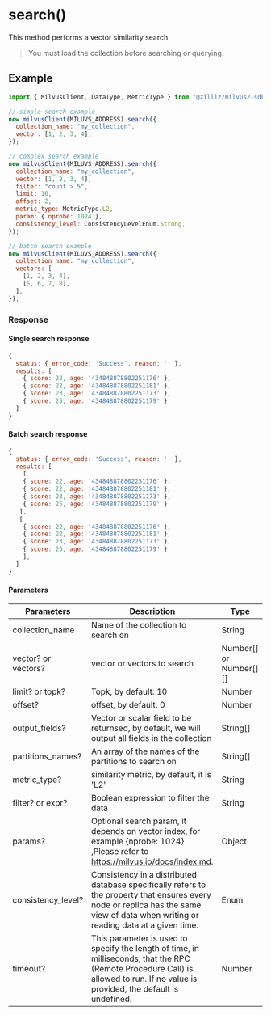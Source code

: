 # search()

This method performs a vector similarity search.

> You must load the collection before searching or querying.

## Example

```javascript
import { MilvusClient, DataType, MetricType } from "@zilliz/milvus2-sdk-node";

// simple search example
new milvusClient(MILUVS_ADDRESS).search({
  collection_name: "my_collection",
  vector: [1, 2, 3, 4],
});

// complex search example
new milvusClient(MILUVS_ADDRESS).search({
  collection_name: "my_collection",
  vector: [1, 2, 3, 4],
  filter: "count > 5",
  limit: 10,
  offset: 2,
  metric_type: MetricType.L2,
  param: { nprobe: 1024 },
  consistency_level: ConsistencyLevelEnum.Strong,
});

// batch search example
new milvusClient(MILUVS_ADDRESS).search({
  collection_name: "my_collection",
  vectors: [
    [1, 2, 3, 4],
    [5, 6, 7, 8],
  ],
});
```

### Response

#### Single search response

```javascript
{
  status: { error_code: 'Success', reason: '' },
  results: [
    { score: 22, age: '434848878802251176' },
    { score: 22, age: '434848878802251181' },
    { score: 23, age: '434848878802251173' },
    { score: 25, age: '434848878802251179' }
  ]
}
```

#### Batch search response

```javascript
{
  status: { error_code: 'Success', reason: '' },
  results: [
    [
    { score: 22, age: '434848878802251176' },
    { score: 22, age: '434848878802251181' },
    { score: 23, age: '434848878802251173' },
    { score: 25, age: '434848878802251179' }
   ],
   [
    { score: 22, age: '434848878802251176' },
    { score: 22, age: '434848878802251181' },
    { score: 23, age: '434848878802251173' },
    { score: 25, age: '434848878802251179' }
    ],
  ]
}
```

#### Parameters

| Parameters          | Description                                                                                                                                                                          | Type                   |
| ------------------- | ------------------------------------------------------------------------------------------------------------------------------------------------------------------------------------ | ---------------------- |
| collection_name     | Name of the collection to search on                                                                                                                                                  | String                 |
| vector? or vectors? | vector or vectors to search                                                                                                                                                          | Number[] or Number[][] |
| limit? or topk?     | Topk, by default: 10                                                                                                                                                                 | Number                 |
| offset?             | offset, by default: 0                                                                                                                                                                | Number                 |
| output_fields?      | Vector or scalar field to be returnsed, by default, we will output all fields in the collection                                                                                      | String[]               |
| partitions_names?   | An array of the names of the partitions to search on                                                                                                                                 | String[]               |
| metric_type?        | similarity metric, by default, it is 'L2'                                                                                                                                            | String                 |
| filter? or expr?    | Boolean expression to filter the data                                                                                                                                                | String                 |
| params?             | Optional search param, it depends on vector index, for example {nprobe: 1024} ,Please refer to https://milvus.io/docs/index.md.                                                      | Object                 |
| consistency_level?  | Consistency in a distributed database specifically refers to the property that ensures every node or replica has the same view of data when writing or reading data at a given time. | Enum                   |
| timeout?            | This parameter is used to specify the length of time, in milliseconds, that the RPC (Remote Procedure Call) is allowed to run. If no value is provided, the default is undefined.    | Number                 |
